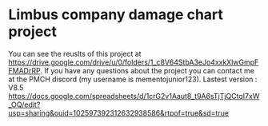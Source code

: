 # Limbus company damage chart project #
You can see the reuslts of this project at https://drive.google.com/drive/u/0/folders/1_c8V64StbA3eJo4xxkXlwGmpFFMADrRP.
If you have any questions about the project you can contact me at the PMCH discord (my username is mementojunior123).
Lastest version : V8.5 https://docs.google.com/spreadsheets/d/1crG2v1Aaut8_t9A6sTjTjQCtqI7xW_OQ/edit?usp=sharing&ouid=102597392312632938586&rtpof=true&sd=true